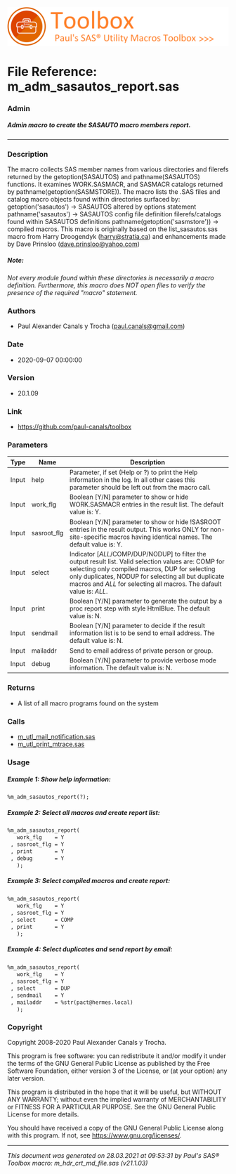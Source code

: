 ![../misc/images/doc_banner.png](../misc/images/doc_banner.png)
# 
# File Reference: m_adm_sasautos_report.sas

### Admin

##### Admin macro to create the SASAUTO macro members report.

***

### Description
The macro collects SAS member names from various directories and filerefs returned by the getoption(SASAUTOS) and pathname(SASAUTOS) functions. It examines WORK.SASMACR, and SASMACR catalogs returned by pathname(getoption(SASMSTORE)). The macro lists the .SAS files and catalog macro objects found within directories surfaced by:
 getoption('sasautos') \-> SASAUTOS altered by options statement
 pathname('sasautos') \-> SASAUTOS config file definition
 filerefs/catalogs found within SASAUTOS definitions
 pathname(getoption('sasmstore')) \-> compiled macros.
 This macro is originally based on the list_sasautos.sas macro from Harry Droogendyk (harry@stratia.ca) and enhancements made by Dave Prinsloo (dave.prinsloo@yahoo.com)

##### *Note:*
*Not every module found within these directories is necessarily a macro definition. Furthermore, this macro does NOT open files to verify the presence of the required "macro" statement.*

### Authors
* Paul Alexander Canals y Trocha (paul.canals@gmail.com)

### Date
* 2020-09-07 00:00:00

### Version
* 20.1.09

### Link
* https://github.com/paul-canals/toolbox

### Parameters
| Type | Name | Description |
| ---- | ---- | ----------- |
| Input | help | Parameter, if set (Help or ?) to print the Help information in the log. In all other cases this parameter should be left out from the macro call. |
| Input | work_flg | Boolean [Y/N] parameter to show or hide WORK.SASMACR entries in the result list. The default value is: Y. |
| Input | sasroot_flg | Boolean [Y/N] parameter to show or hide !SASROOT entries in the result output. This works ONLY for non-site-specific macros having identical names. The default value is: Y. |
| Input | select | Indicator [_ALL_/COMP/DUP/NODUP] to filter the output result list. Valid selection values are: COMP for selecting only compiled macros, DUP for selecting only duplicates, NODUP for selecting all but duplicate macros and _ALL_ for selecting all macros. The dafault value is: _ALL_. |
| Input | print | Boolean [Y/N] parameter to generate the output by a proc report step with style HtmlBlue. The default value is: N. |
| Input | sendmail | Boolean [Y/N] parameter to decide if the result information list is to be send to email address. The default value is: N. |
| Input | mailaddr | Send to email address of private person or group. |
| Input | debug | Boolean [Y/N] parameter to provide verbose mode information. The default value is: N. |

### Returns
* A list of all macro programs found on the system

### Calls
* [m_utl_mail_notification.sas](m_utl_mail_notification.md)
* [m_utl_print_mtrace.sas](m_utl_print_mtrace.md)

### Usage

##### Example 1: Show help information:
```sas
%m_adm_sasautos_report(?);
```

##### Example 2: Select all macros and create report list:
```sas
%m_adm_sasautos_report(
   work_flg    = Y
 , sasroot_flg = Y
 , print       = Y
 , debug       = Y
   );
```

##### Example 3: Select compiled macros and create report:
```sas
%m_adm_sasautos_report(
   work_flg    = Y
 , sasroot_flg = Y
 , select      = COMP
 , print       = Y
   );
```

##### Example 4: Select duplicates and send report by email:
```sas
%m_adm_sasautos_report(
   work_flg    = Y
 , sasroot_flg = Y
 , select      = DUP
 , sendmail    = Y
 , mailaddr    = %str(pact@hermes.local)
   );
```

### Copyright
Copyright 2008-2020 Paul Alexander Canals y Trocha. 
 
This program is free software: you can redistribute it and/or modify 
it under the terms of the GNU General Public License as published by 
the Free Software Foundation, either version 3 of the License, or 
(at your option) any later version. 
 
This program is distributed in the hope that it will be useful, 
but WITHOUT ANY WARRANTY; without even the implied warranty of 
MERCHANTABILITY or FITNESS FOR A PARTICULAR PURPOSE. See the 
GNU General Public License for more details. 
 
You should have received a copy of the GNU General Public License 
along with this program. If not, see <https://www.gnu.org/licenses/>. 


***
*This document was generated on 28.03.2021 at 09:53:31  by Paul's SAS&reg; Toolbox macro: m_hdr_crt_md_file.sas (v21.1.03)*
